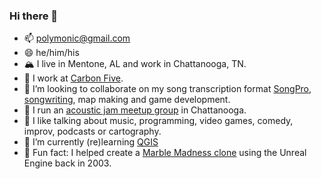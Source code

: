 ### Hi there 👋

- 📫 polymonic@gmail.com
- 😄 he/him/his
- 🏔 I live in Mentone, AL and work in Chattanooga, TN.
- 🔭 I work at [Carbon Five](http://www.carbonfive.com/).
- 👯 I’m looking to collaborate on my song transcription format [SongPro](https://songpro.org), [songwriting](https://spilth.bandcamp.com), map making and game development.
- 🎸 I run an [acoustic jam meetup group](https://mss.band) in Chattanooga.
- 💬 I like talking about music, programming, video games, comedy, improv, podcasts or cartography.
- 🌱 I’m currently (re)learning [QGIS](https://www.qgis.org/en/site/)
- 🔮 Fun fact: I helped create a [Marble Madness clone](https://spilth.org/projects/marble-mania-2003/) using the Unreal Engine back in 2003.
